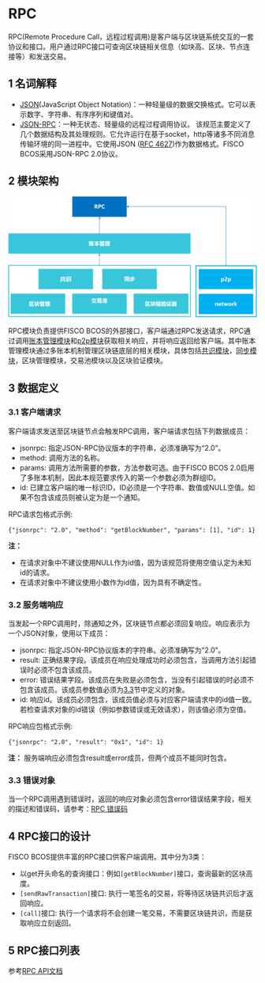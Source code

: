 # RPC
RPC(Remote Procedure Call，远程过程调用)是客户端与区块链系统交互的一套协议和接口。用户通过RPC接口可查询区块链相关信息（如块高、区块、节点连接等）和发送交易。

## 1 名词解释
- [JSON](http://json.org/)(JavaScript Object Notation)：一种轻量级的数据交换格式。它可以表示数字、字符串、有序序列和键值对。    
- [JSON-RPC](https://www.jsonrpc.org/specification)：一种无状态、轻量级的远程过程调用协议。 该规范主要定义了几个数据结构及其处理规则。它允许运行在基于socket，http等诸多不同消息传输环境的同一进程中。它使用JSON ([RFC 4627](http://www.ietf.org/rfc/rfc4627.txt))作为数据格式。FISCO BCOS采用JSON-RPC 2.0协议。

## 2 模块架构
 ![](../../images/rpc/rpc.png)

 RPC模块负责提供FISCO BCOS的外部接口，客户端通过RPC发送请求，RPC通过调用[账本管理模块](architecture/group.md)和[p2p模块](p2p/p2p.md)获取相关响应，并将响应返回给客户端。其中账本管理模块通过多账本机制管理区块链底层的相关模块，具体包括[共识模块](consensus/index.html)，[同步模块](sync/sync.md)，区块管理模块，交易池模块以及区块验证模块。

## 3 数据定义
### 3.1 客户端请求
客户端请求发送至区块链节点会触发RPC调用，客户端请求包括下列数据成员：   
- jsonrpc: 指定JSON-RPC协议版本的字符串，必须准确写为“2.0”。         
- method: 调用方法的名称。          
- params: 调用方法所需要的参数，方法参数可选。由于FISCO BCOS 2.0启用了多账本机制，因此本规范要求传入的第一个参数必须为群组ID。
- id: 已建立客户端的唯一标识ID，ID必须是一个字符串、数值或NULL空值。如果不包含该成员则被认定为是一个通知。

RPC请求包格式示例:
```
{"jsonrpc": "2.0", "method": "getBlockNumber", "params": [1], "id": 1}
```
**注：**       
- 在请求对象中不建议使用NULL作为id值，因为该规范将使用空值认定为未知id的请求。 
- 在请求对象中不建议使用小数作为id值，因为具有不确定性。

### 3.2 服务端响应
当发起一个RPC调用时，除通知之外，区块链节点都必须回复响应。响应表示为一个JSON对象，使用以下成员：
- jsonrpc: 指定JSON-RPC协议版本的字符串。必须准确写为“2.0”。       
- result: 正确结果字段。该成员在响应处理成功时必须包含，当调用方法引起错误时必须不包含该成员。  
- error: 错误结果字段。该成员在失败是必须包含，当没有引起错误的时必须不包含该成员。该成员参数值必须为[3.3](#id6)节中定义的对象。     
- id: 响应id。该成员必须包含，该成员值必须与对应客户端请求中的id值一致。若检查请求对象的id错误（例如参数错误或无效请求），则该值必须为空值。     

RPC响应包格式示例:
```
{"jsonrpc": "2.0", "result": "0x1", "id": 1}
```
**注：**
服务端响应必须包含result或error成员，但两个成员不能同时包含。

### 3.3 错误对象
当一个RPC调用遇到错误时，返回的响应对象必须包含error错误结果字段，相关的描述和错误码，请参考：[RPC 错误码](../api.html#rpc)

## 4 RPC接口的设计

FISCO BCOS提供丰富的RPC接口供客户端调用。其中分为3类：
- 以get开头命名的查询接口：例如`[getBlockNumber]`接口，查询最新的区块高度。
- `[sendRawTransaction]`接口: 执行一笔签名的交易，将等待区块链共识后才返回响应。
- `[call]`接口: 执行一个请求将不会创建一笔交易，不需要区块链共识，而是获取响应立刻返回。

## 5 RPC接口列表
参考[RPC API文档](../api.md)
